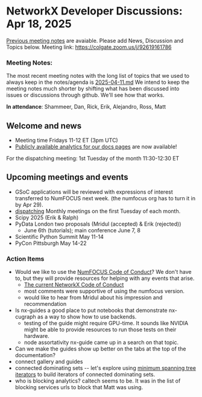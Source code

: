 # NetworkX Developer Discussions: Apr 18, 2025

[Previous meeting notes](https://github.com/networkx/archive/tree/main/meetings) are avaiable. 
Please add News, Discussion and Topics below.
Meeting link: https://colgate.zoom.us/j/92619161786

### Meeting Notes:
The most recent meeting notes with the long list of topics that we used to always keep in the notes/agenda is [2025-04-11.md](https://github.com/networkx/archive/blob/main/meetings/2025-04-11.md)
We intend to keep the meeting notes much shorter by shifting what has been discussed into issues or discussions through github. We'll see how that works.

**In attendance**: Shammeer, Dan, Rick, Erik, Alejandro, Ross, Matt

## Welcome and news
- Meeting time Fridays 11-12 ET (3pm UTC)  
- [Publicly available analytics for our docs pages](https://views.scientific-python.org/networkx.org) are now available!

For the dispatching meeting: 1st Tuesday of the month 11:30-12:30 ET 

## Upcoming meetings and events
- GSoC applications will be reviewed with expressions of interest transferred to NumFOCUS next week. (the numfocus org has to turn it in by Apr 29).
- [dispatching](https://hackmd.io/rqs_pWMxSLmICXCpI3w-Ug) Monthly meetings on the first Tuesday of each month.
- Scipy 2025 (Erik & Ralph)
- PyData London two proposals (Mridul (accepted) & Erik (rejected))
  - June 6th (tutorials); main conference June 7, 8
- Scientific Python Summit May 11-14
- PyCon Pittsburgh May 14-22


### Action Items

- Would we like to use the [NumFOCUS Code of Conduct](https://numfocus.org/code-of-conduct)? We don't have to, but they will provide resources for helping with any events that arise.
    - [The current NetworkX Code of Conduct](https://github.com/networkx/networkx/blob/main/CODE_OF_CONDUCT.rst)
    - most comments were supportive of using the numfocus version. 
    - would like to hear from Mridul about his impression and recommendation
- Is nx-guides a good place to put notebooks that demonstrate nx-cugraph as a way to show how to use backends.
    - testing of the guide might require GPU-time. It sounds like NVIDIA might be able to provide resources to run those tests on their hardware.
    - node assortativity nx-guide came up in a search on that topic.
-  Can we make the guides show up better on the tabs at the top of the documentation?
-  connect gallery and guides
-  connected dominating sets -- let's explore using [minimum spanning tree iterators](https://networkx.org/documentation/stable/reference/algorithms/generated/networkx.algorithms.tree.mst.SpanningTreeIterator.html) to build iterators of connected dominating sets. 
-  who is blocking analytics? caltech seems to be. It was in the list of blocking services urls to block that Matt was using.
